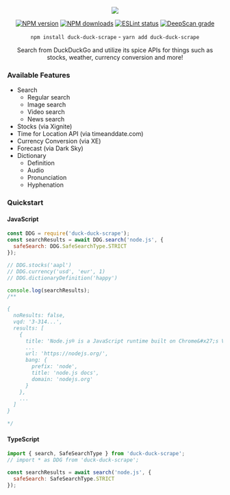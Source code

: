 <div align="center">

[![](https://get.snaz.in/45RrSvq.png)](https://duck-duck-scrape.js.org/)

[![NPM version](https://img.shields.io/npm/v/duck-duck-scrape?maxAge=3600?&color=3498db)](https://www.npmjs.com/package/dexare) [![NPM downloads](https://img.shields.io/npm/dt/duck-duck-scrape?maxAge=3600&color=3498db)](https://www.npmjs.com/package/duck-duck-scrape) [![ESLint status](https://github.com/Snazzah/duck-duck-scrape/workflows/ESLint/badge.svg)](https://github.com/Snazzah/duck-duck-scrape/actions?query=workflow%3A%22ESLint%22) [![DeepScan grade](https://deepscan.io/api/teams/11596/projects/16764/branches/365136/badge/grade.svg)](https://deepscan.io/dashboard#view=project&tid=11596&pid=16764&bid=365136)

`npm install duck-duck-scrape` - `yarn add duck-duck-scrape`


Search from DuckDuckGo and utilize its spice APIs for things such as stocks, weather, currency conversion and more!

</div>

### Available Features
- Search
  - Regular search
  - Image search
  - Video search
  - News search
- Stocks (via Xignite)
- Time for Location API (via timeanddate.com)
- Currency Conversion (via XE)
- Forecast (via Dark Sky)
- Dictionary
  - Definition
  - Audio
  - Pronunciation
  - Hyphenation

### Quickstart
#### JavaScript
```js
const DDG = require('duck-duck-scrape');
const searchResults = await DDG.search('node.js', {
  safeSearch: DDG.SafeSearchType.STRICT
});

// DDG.stocks('aapl')
// DDG.currency('usd', 'eur', 1)
// DDG.dictionaryDefinition('happy')

console.log(searchResults);
/**

{
  noResults: false,
  vqd: '3-314...',
  results: [
    {
      title: 'Node.js® is a JavaScript runtime built on Chrome&#x27;s V8 JavaScript...',
      ...
      url: 'https://nodejs.org/',
      bang: {
        prefix: 'node',
        title: 'node.js docs',
        domain: 'nodejs.org'
      }
    },
    ...
  ]
}

*/
```
#### TypeScript

```js
import { search, SafeSearchType } from 'duck-duck-scrape';
// import * as DDG from 'duck-duck-scrape';

const searchResults = await search('node.js', {
  safeSearch: SafeSearchType.STRICT
});
```


